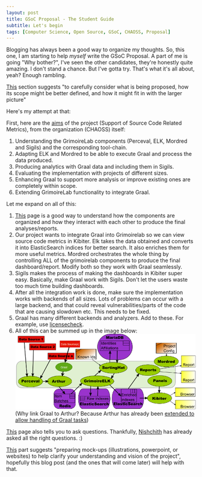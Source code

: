 ```yaml
---
layout: post
title: GSoC Proposal - The Student Guide
subtitle: Let's begin 
tags: [Computer Science, Open Source, GSoC, CHAOSS, Proposal]
---
```


Blogging has always been a good way to organize my thoughts. So, this one, I am starting to help _myself_ write the GSoC Proposal. A part of me is going "Why bother?", I've seen the other candidates, they're honestly quite amazing. I don't stand a chance. But I've gotta try. That's what it's all about, yeah? Enough rambling. 

[This](https://google.github.io/gsocguides/student/finding-the-right-project.html#shortlist) section suggests "to carefully consider what is being proposed, how its scope might be better defined, and how it might fit in with the larger picture"

Here's my attempt at that:

First, here are the [aims](https://github.com/chaoss/grimoirelab/issues/182) of the project (Support of Source Code Related Metrics), from the organization (CHAOSS) itself:
1. Understanding the GrimoireLab components (Perceval, ELK, Mordred and Sigils) and the corresponding tool-chain.
2. Adapting ELK and Mordred to be able to execute Graal and process the data produced.
3. Producing analytics with Graal data and including them in Sigils.
4. Evaluating the implementation with projects of different sizes.
5. Enhancing Graal to support more analysis or improve existing ones are completely within scope.
6. Extending GrimoireLab functionality to integrate Graal.

Let me expand on all of this:
1. [This](https://chaoss.github.io/grimoirelab-tutorial/basics/components.html) page is a good way to understand how the components are organized and how they interact with each other to produce the final analyses/reports.
2. Our project wants to integrate Graal into Grimoirelab so we can view source code metrics in Kibiter. Elk takes the data obtained and converts it into ElasticSearch indices for better search. It also enriches them for more useful metrics. Mordred orchestrates the whole thing by controlling ALL of the grimoirelab components to produce the final dashboard/report. Modify both so they work with Graal seamlessly.
3. Sigils makes the process of making the dashboards in Kibiter super easy. Basically, make Graal work with Sigils. Don't let the users waste too much time building dashboards.
4. After all the integration work is done, make sure the implementation works with backends of all sizes. Lots of problems can occur with a large backend, and that could reveal vulnerabilities/parts of the code that are causing slowdown etc. This needs to be fixed.
5. Graal has many different backends and analyzers. Add to these. For example, use [licensecheck](https://wiki.debian.org/CopyrightReviewTools).
6. All of this can be summed up in the image below:
![Modified Components](/img/modified_components.png) 
(Why link Graal to Arthur? Because Arthur has already been [extended to allow handling of Graal tasks](https://github.com/chaoss/grimoirelab-graal#how-to-integrate-it-with-arthur))

[This](https://google.github.io/gsocguides/student/finding-the-right-project.html#ask-questions) page also tells you to ask questions. Thankfully, [Nishchith](https://github.com/inishchith) has already asked all the right questions. :)

[This](https://google.github.io/gsocguides/student/finding-the-right-project.html#from-project-idea-to-project-plan) part suggests "preparing mock-ups (illustrations, powerpoint, or websites) to help clarify your understanding and vision of the project", hopefully this blog post (and the ones that will come later) will help with that. 
